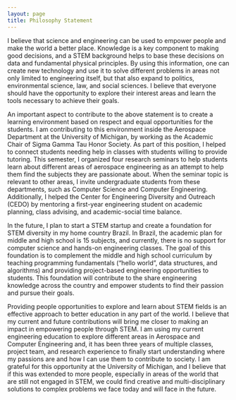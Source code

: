 ```yaml
---
layout: page
title: Philosophy Statement
---
```


I believe that science and engineering can be used to empower people and make the world a better place. Knowledge is a key component to making good decisions, and a STEM background helps to base these decisions on data and fundamental physical principles. By using this information, one can create new technology and use it to solve different problems in areas not only limited to engineering itself, but that also expand to politics, environmental science, law, and social sciences. I believe that everyone should have the opportunity to explore their interest areas and learn the tools necessary to achieve their goals.  

An important aspect to contribute to the above statement is to create a learning environment based on respect and equal opportunities for the students. I am contributing to this environment inside the Aerospace Department at the University of Michigan, by working as the Academic Chair of Sigma Gamma Tau Honor Society. As part of this position, I helped to connect students needing help in classes with students willing to provide tutoring. This semester, I organized four research seminars to help students learn about different areas of aerospace engineering as an attempt to help them find the subjects they are passionate about. When the seminar topic is relevant to other areas, I invite undergraduate students from these departments, such as Computer Science and Computer Engineering. Additionally, I helped the Center for Engineering Diversity and Outreach (CEDO) by mentoring a first-year engineering student on academic planning, class advising, and academic-social time balance.

In the future, I plan to start a STEM startup and create a foundation for STEM diversity in my home country Brazil. In Brazil, the academic plan for middle and high school is 15 subjects, and currently, there is no support for computer science and hands-on engineering classes. The goal of this foundation is to complement the middle and high school curriculum by teaching programming fundamentals (“hello world”, data structures, and algorithms) and providing project-based engineering opportunities to students. This foundation will contribute to the share engineering knowledge across the country and empower students to find their passion and pursue their goals.  

Providing people opportunities to explore and learn about STEM fields is an effective approach to better education in any part of the world. I believe that my current and future contributions will bring me closer to making an impact in empowering people through STEM. I am using my current engineering education to explore different areas in Aerospace and Computer Engineering and, it has been three years of multiple classes, project team, and research experience to finally start understanding where my passions are and how I can use them to contribute to society. I am grateful for this opportunity at the University of Michigan, and I believe that if this was extended to more people, especially in areas of the world that are still not engaged in STEM, we could find creative and multi-disciplinary solutions to complex problems we face today and will face in the future.
